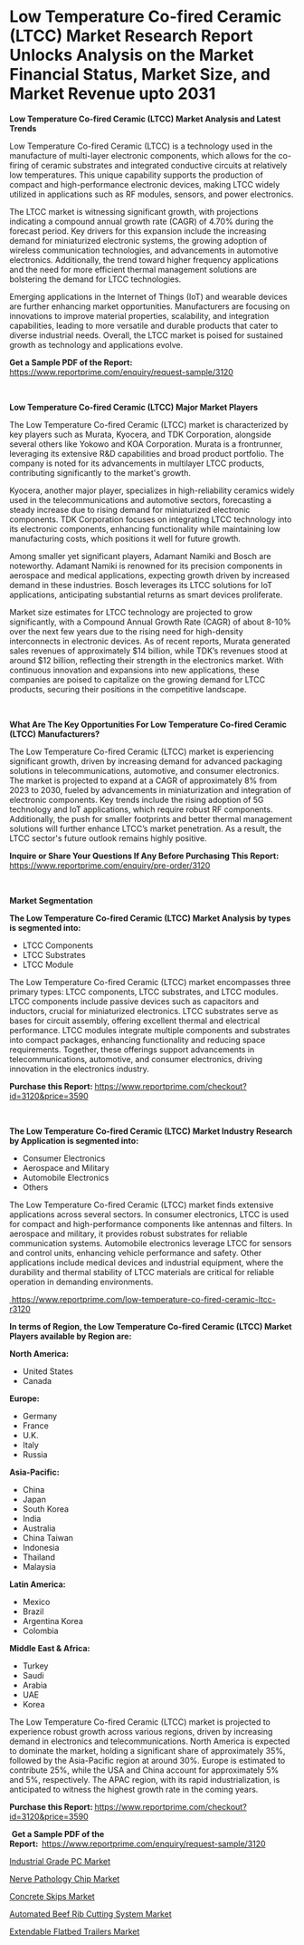 <p><h1>Low Temperature Co-fired Ceramic (LTCC) Market Research Report Unlocks Analysis on the Market Financial Status, Market Size, and Market Revenue upto 2031</h1></p><p><strong>Low Temperature Co-fired Ceramic (LTCC) Market Analysis and Latest Trends</strong></p>
<p><p>Low Temperature Co-fired Ceramic (LTCC) is a technology used in the manufacture of multi-layer electronic components, which allows for the co-firing of ceramic substrates and integrated conductive circuits at relatively low temperatures. This unique capability supports the production of compact and high-performance electronic devices, making LTCC widely utilized in applications such as RF modules, sensors, and power electronics.</p><p>The LTCC market is witnessing significant growth, with projections indicating a compound annual growth rate (CAGR) of 4.70% during the forecast period. Key drivers for this expansion include the increasing demand for miniaturized electronic systems, the growing adoption of wireless communication technologies, and advancements in automotive electronics. Additionally, the trend toward higher frequency applications and the need for more efficient thermal management solutions are bolstering the demand for LTCC technologies. </p><p>Emerging applications in the Internet of Things (IoT) and wearable devices are further enhancing market opportunities. Manufacturers are focusing on innovations to improve material properties, scalability, and integration capabilities, leading to more versatile and durable products that cater to diverse industrial needs. Overall, the LTCC market is poised for sustained growth as technology and applications evolve.</p></p>
<p><strong>Get a Sample PDF of the Report:&nbsp;</strong> <a href="https://www.reportprime.com/enquiry/request-sample/3120">https://www.reportprime.com/enquiry/request-sample/3120</a></p>
<p>&nbsp;</p>
<p><strong>Low Temperature Co-fired Ceramic (LTCC) Major Market Players</strong></p>
<p><p>The Low Temperature Co-fired Ceramic (LTCC) market is characterized by key players such as Murata, Kyocera, and TDK Corporation, alongside several others like Yokowo and KOA Corporation. Murata is a frontrunner, leveraging its extensive R&D capabilities and broad product portfolio. The company is noted for its advancements in multilayer LTCC products, contributing significantly to the market's growth. </p><p>Kyocera, another major player, specializes in high-reliability ceramics widely used in the telecommunications and automotive sectors, forecasting a steady increase due to rising demand for miniaturized electronic components. TDK Corporation focuses on integrating LTCC technology into its electronic components, enhancing functionality while maintaining low manufacturing costs, which positions it well for future growth.</p><p>Among smaller yet significant players, Adamant Namiki and Bosch are noteworthy. Adamant Namiki is renowned for its precision components in aerospace and medical applications, expecting growth driven by increased demand in these industries. Bosch leverages its LTCC solutions for IoT applications, anticipating substantial returns as smart devices proliferate.</p><p>Market size estimates for LTCC technology are projected to grow significantly, with a Compound Annual Growth Rate (CAGR) of about 8-10% over the next few years due to the rising need for high-density interconnects in electronic devices. As of recent reports, Murata generated sales revenues of approximately $14 billion, while TDK’s revenues stood at around $12 billion, reflecting their strength in the electronics market. With continuous innovation and expansions into new applications, these companies are poised to capitalize on the growing demand for LTCC products, securing their positions in the competitive landscape.</p></p>
<p>&nbsp;</p>
<p><strong>What Are The Key Opportunities For Low Temperature Co-fired Ceramic (LTCC) Manufacturers?</strong></p>
<p><p>The Low Temperature Co-fired Ceramic (LTCC) market is experiencing significant growth, driven by increasing demand for advanced packaging solutions in telecommunications, automotive, and consumer electronics. The market is projected to expand at a CAGR of approximately 8% from 2023 to 2030, fueled by advancements in miniaturization and integration of electronic components. Key trends include the rising adoption of 5G technology and IoT applications, which require robust RF components. Additionally, the push for smaller footprints and better thermal management solutions will further enhance LTCC’s market penetration. As a result, the LTCC sector's future outlook remains highly positive.</p></p>
<p><strong>Inquire or Share Your Questions If Any Before Purchasing This Report:</strong> <a href="https://www.reportprime.com/enquiry/pre-order/3120">https://www.reportprime.com/enquiry/pre-order/3120</a></p>
<p>&nbsp;</p>
<p><strong>Market Segmentation</strong></p>
<p><strong>The Low Temperature Co-fired Ceramic (LTCC) Market Analysis by types is segmented into:</strong></p>
<p><ul><li>LTCC Components</li><li>LTCC Substrates</li><li>LTCC Module</li></ul></p>
<p><p>The Low Temperature Co-fired Ceramic (LTCC) market encompasses three primary types: LTCC components, LTCC substrates, and LTCC modules. LTCC components include passive devices such as capacitors and inductors, crucial for miniaturized electronics. LTCC substrates serve as bases for circuit assembly, offering excellent thermal and electrical performance. LTCC modules integrate multiple components and substrates into compact packages, enhancing functionality and reducing space requirements. Together, these offerings support advancements in telecommunications, automotive, and consumer electronics, driving innovation in the electronics industry.</p></p>
<p><strong>Purchase this Report:&nbsp;</strong><a href="https://www.reportprime.com/checkout?id=3120&price=3590">https://www.reportprime.com/checkout?id=3120&price=3590</a></p>
<p>&nbsp;</p>
<p><strong>The Low Temperature Co-fired Ceramic (LTCC) Market Industry Research by Application is segmented into:</strong></p>
<p><ul><li>Consumer Electronics</li><li>Aerospace and Military</li><li>Automobile Electronics</li><li>Others</li></ul></p>
<p><p>The Low Temperature Co-fired Ceramic (LTCC) market finds extensive applications across several sectors. In consumer electronics, LTCC is used for compact and high-performance components like antennas and filters. In aerospace and military, it provides robust substrates for reliable communication systems. Automobile electronics leverage LTCC for sensors and control units, enhancing vehicle performance and safety. Other applications include medical devices and industrial equipment, where the durability and thermal stability of LTCC materials are critical for reliable operation in demanding environments.</p></p>
<p><a href="https://www.reportprime.com/low-temperature-co-fired-ceramic-ltcc-r3120">&nbsp;https://www.reportprime.com/low-temperature-co-fired-ceramic-ltcc-r3120</a></p>
<p><strong>In terms of Region, the Low Temperature Co-fired Ceramic (LTCC) Market Players available by Region are:</strong></p>
<p>
    <p> <strong> North America: </strong>
        <ul>
            <li>United States</li>
            <li>Canada</li>
        </ul>
        </p> 
    <p> <strong> Europe: </strong>
        <ul>
            <li>Germany</li>
            <li>France</li>
            <li>U.K.</li>
            <li>Italy</li>
            <li>Russia</li>
        </ul>
        </p> 
    <p> <strong> Asia-Pacific: </strong>
        <ul>
            <li>China</li>
            <li>Japan</li>
            <li>South Korea</li>
            <li>India</li>
            <li>Australia</li>
            <li>China Taiwan</li>
            <li>Indonesia</li>
            <li>Thailand</li>
            <li>Malaysia</li>
        </ul>
        </p> 
    <p> <strong> Latin America: </strong>
        <ul>
            <li>Mexico</li>
            <li>Brazil</li>
            <li>Argentina Korea</li>
            <li>Colombia</li>
        </ul>
        </p> 
    <p> <strong> Middle East & Africa: </strong>
        <ul>
            <li>Turkey</li>
            <li>Saudi</li>
            <li>Arabia</li>
            <li>UAE</li>
            <li>Korea</li>
        </ul>
    </p>
    </p>
<p><p>The Low Temperature Co-fired Ceramic (LTCC) market is projected to experience robust growth across various regions, driven by increasing demand in electronics and telecommunications. North America is expected to dominate the market, holding a significant share of approximately 35%, followed by the Asia-Pacific region at around 30%. Europe is estimated to contribute 25%, while the USA and China account for approximately 5% and 5%, respectively. The APAC region, with its rapid industrialization, is anticipated to witness the highest growth rate in the coming years.</p></p>
<p><strong>Purchase this Report: </strong><a href="https://www.reportprime.com/checkout?id=3120&price=3590">https://www.reportprime.com/checkout?id=3120&price=3590</a></p>
<p>&nbsp;<strong>Get a Sample PDF of the Report:&nbsp;&nbsp;</strong><a href="https://www.reportprime.com/enquiry/request-sample/3120">https://www.reportprime.com/enquiry/request-sample/3120</a></p>
<p><strong></strong></p>
<p><p><a href="https://github.com/AshrafKhan865/Market-Research-Report-List-1/blob/main/industrial-grade-pc-market.md">Industrial Grade PC Market</a></p><p><a href="https://github.com/MaryNelson695/Market-Research-Report-List-1/blob/main/nerve-pathology-chip-market.md">Nerve Pathology Chip Market</a></p><p><a href="https://www.linkedin.com/pulse/what-influencing-future-concrete-skips-market-insights-growth-3nd3c?trackingId=mlBEx1paTV6lHXKpmSZvjQ%3D%3D">Concrete Skips Market</a></p><p><a href="https://issuu.com/reportprime-2/docs/automated-beef-rib-cutting-system-m_85c236d11db9e7">Automated Beef Rib Cutting System Market</a></p><p><a href="https://issuu.com/reportprime-2/docs/extendable-flatbed-trailers-market-_5ad887e0ce3de9">Extendable Flatbed Trailers Market</a></p></p>